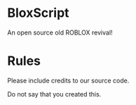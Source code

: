 # BloxScript
An open source old ROBLOX revival!

# Rules
  Please include credits to our source code.
  
  Do not say that you created this.
